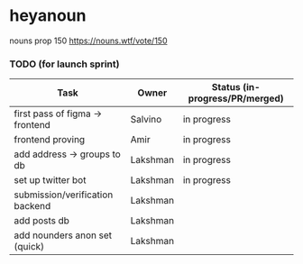 # heyanoun

nouns prop 150 https://nouns.wtf/vote/150

### TODO (for launch sprint)

| Task                            | Owner    | Status (in-progress/PR/merged) |
| ------------------------------- | -------- | ------------------------------ |
| first pass of figma -> frontend | Salvino  | in progress                    |
| frontend proving                | Amir     | in progress                    |
| add address -> groups to db     | Lakshman | in progress                    |
| set up twitter bot              | Lakshman | in progress                    |
| submission/verification backend | Lakshman |                                |
| add posts db                    | Lakshman |                                |
| add nounders anon set (quick)                  | Lakshman |                                |
